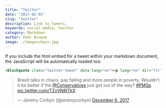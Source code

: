 ```yaml
---
title: "Twitter"
date: "2017-02-01"
slug: "twitter"
description: Link to tweets.
keywords: social-media, twitter
category: Markdown
author: Pedr Browne
image: ./images/main.jpg
---
```


If you include the html embed for a tweet within your markdown document, the
JavaScript will be automatically loaded too:

```markdown
<blockquote class="twitter-tweet" data-lang="en"><p lang="en" dir="ltr">Brexit talks in chaos, pay falling and more people in poverty. Wouldn&#39;t it be better if the <a href="https://twitter.com/Conservatives?ref_src=twsrc%5Etfw">@Conservatives</a> just got out of the way? <a href="https://twitter.com/hashtag/PMQs?src=hash&amp;ref_src=twsrc%5Etfw">#PMQs</a> <a href="https://t.co/TZvVN8ITkX">pic.twitter.com/TZvVN8ITkX</a></p>&mdash; Jeremy Corbyn (@jeremycorbyn) <a href="https://twitter.com/jeremycorbyn/status/938406524728291328?ref_src=twsrc%5Etfw">December 6, 2017</a></blockquote>
```

<blockquote class="twitter-tweet" data-lang="en"><p lang="en" dir="ltr">Brexit talks in chaos, pay falling and more people in poverty. Wouldn&#39;t it be better if the <a href="https://twitter.com/Conservatives?ref_src=twsrc%5Etfw">@Conservatives</a> just got out of the way? <a href="https://twitter.com/hashtag/PMQs?src=hash&amp;ref_src=twsrc%5Etfw">#PMQs</a> <a href="https://t.co/TZvVN8ITkX">pic.twitter.com/TZvVN8ITkX</a></p>&mdash; Jeremy Corbyn (@jeremycorbyn) <a href="https://twitter.com/jeremycorbyn/status/938406524728291328?ref_src=twsrc%5Etfw">December 6, 2017</a></blockquote>
